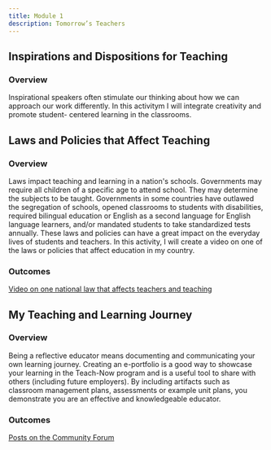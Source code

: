 ```yaml
---
title: Module 1
description: Tomorrow’s Teachers
---
```


##  Inspirations and Dispositions for Teaching

### Overview

Inspirational speakers often stimulate our thinking about how we can approach our work differently. In this activitym I will integrate creativity and promote student- centered learning in the classrooms.

##  Laws and Policies that Affect Teaching

### Overview

Laws impact teaching and learning in a nation's schools. Governments may require all children of a specific age to attend school. They may determine the subjects to be taught. Governments in some countries have outlawed the segregation of schools, opened classrooms to students with disabilities, required bilingual education or English as a second language for English language learners, and/or mandated students to take standardized tests annually. These laws and policies can have a great impact on the everyday lives of students and teachers. In this activity, I will create a video on one of the laws or policies that affect education in my country.

### Outcomes

[Video on one national law that affects teachers and teaching](https://edpuzzle.com/media/60f774500fc18a418829f93d)

## My Teaching and Learning Journey

### Overview

Being a reflective educator means documenting and communicating your own learning journey. Creating an e-portfolio is a good way to showcase your learning in the Teach-Now program and is a useful tool to share with others (including future employers). By including artifacts such as classroom management plans, assessments or example unit plans, you demonstrate you are an effective and knowledgeable educator. 

### Outcomes

[Posts on the Community Forum](https://forum.teachnowprogram.com/forum/main-forum/13150-teaching-chinese-in-foreign-countries)
